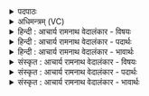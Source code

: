<details><summary>पदपाठः</summary>

इ꣡न्द्र꣢꣯। स्था꣣तः। हरीणाम्। न꣢। किः꣣। ते। पूर्व्य꣡स्तु꣢तिम्। पू꣣र्व्य꣢। स्तु꣣तिम्। उ꣢त्। आ꣣नꣳश। श꣡व꣢꣯सा। न। भ꣣न्द꣡ना꣢। १६८५।
</details>

<details><summary>अधिमन्त्रम् (VC)</summary>

- इन्द्रः
- विश्वमना वैयश्वः
- उष्णिक्
- ऋषभः
</details>

<details><summary>हिन्दी : आचार्य रामनाथ वेदालंकार - विषयः</summary>

अगले मन्त्र में परमेश्वर की महिमा का वर्णन करते हैं।
</details>

<details><summary>हिन्दी : आचार्य रामनाथ वेदालंकार - पदार्थः</summary>

पदार्थान्वयभाषाः -  (हरीणाम्)एक-दूसरे का आकर्षण करनेवाले सूर्य,ग्रह,उपग्रह,नक्षत्र आदि लोकों के और विषयों को ग्रहण करनेवाली देह-स्थित इन्द्रियों के(स्थातः)अधिष्ठाता,हे(इन्द्र)जगदीश्वर! (ते)आपकी(पूर्व्यस्तुतिम्)श्रेष्ठ स्तुति को(नः किः)न कोई(शवसा)बल से, (न भन्दना)न कल्याण से(उदानंश)लाँघ पाता है ॥२॥
</details>

<details><summary>हिन्दी : आचार्य रामनाथ वेदालंकार - भावार्थः</summary>

भावार्थभाषाः -  जगदीश्वर से अधिक बलवान् और बल-प्रदाता,कल्याणवान् और कल्याणकर्ता संसार भर में कोई नहीं है ॥२॥
</details>

<details><summary>संस्कृत : आचार्य रामनाथ वेदालंकार - विषयः</summary>

अथ परमेश्वरस्य महिमानमाचष्टे।
</details>

<details><summary>संस्कृत : आचार्य रामनाथ वेदालंकार - पदार्थः</summary>

पदार्थान्वयभाषाः -  (हरीणाम्)परस्पराकर्षणवतां सूर्यग्रहोपग्रहनक्षत्रादिलोकानां विषयग्रहणशीलानां देहस्थानामिन्द्रियाणां वा(स्थातः)अधिष्ठातः,हे(इन्द्र)जगदीश्वर! (ते)तव(पूर्व्यस्तुतिम्)श्रेष्ठां स्तुतिम्(न किः)न कोऽपि(शवसा)बलेन(न भन्दना)न कल्याणेन।[भदि कल्याणे सुखे च भ्वादिः। भन्दनेन इति प्राप्ते, ‘सुपां सुलुक्०’अ० ७।१।३९ इत्यनेन विभक्तेराकारादेशः] (उदानंश२)अतिक्रामति ॥२॥
</details>

<details><summary>संस्कृत : आचार्य रामनाथ वेदालंकार - भावार्थः</summary>

भावार्थभाषाः -  जगदीश्वरादधिको बलवान् बलप्रदः कल्याणवान् कल्याणकर्ता च जगतीतले कश्चिन्नास्ति ॥२॥
</details>